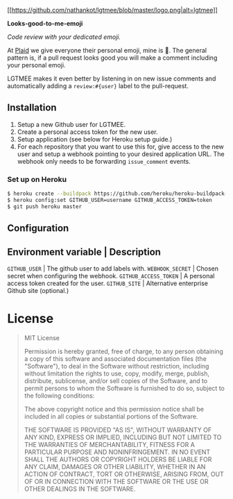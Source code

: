 [[https://github.com/nathankot/lgtmee/blob/master/logo.png|alt=lgtmee]]

**Looks-good-to-me-emoji**

*Code review with your dedicated emoji.*

At [Plaid][plaid] we give everyone their personal emoji, mine is 🍌. The general
pattern is, if a pull request looks good you will make a comment including your
personal emoji.

LGTMEE makes it even better by listening in on new issue comments and
automatically adding a `review:#{user}` label to the pull-request.

## Installation

1. Setup a new Github user for LGTMEE.
2. Create a personal access token for the new user.
3. Setup application (see below for Heroku setup guide.)
4. For each repository that you want to use this for, give access to the new
   user and setup a webhook pointing to your desired application URL. The
   webhook only needs to be forwarding `issue_comment` events.

### Set up on Heroku

```sh
$ heroku create --buildpack https://github.com/heroku/heroku-buildpack-ruby.git
$ heroku config:set GITHUB_USER=username GITHUB_ACCESS_TOKEN=token
$ git push heroku master
```

## Configuration

Environment variable           | Description
------------------------------------------------------------------------------------
`GITHUB_USER`                  | The github user to add labels with.
`WEBHOOK_SECRET`               | Chosen secret when configuring the webhook.
`GITHUB_ACCESS_TOKEN`          | A personal access token created for the user.
`GITHUB_SITE`                  | Alternative enterprise Github site (optional.)

# License

> MIT License
>
> Permission is hereby granted, free of charge, to any person obtaining a copy
> of this software and associated documentation files (the "Software"), to deal
> in the Software without restriction, including without limitation the rights
> to use, copy, modify, merge, publish, distribute, sublicense, and/or sell
> copies of the Software, and to permit persons to whom the Software is
> furnished to do so, subject to the following conditions:
>
> The above copyright notice and this permission notice shall be included in all
> copies or substantial portions of the Software.
>
> THE SOFTWARE IS PROVIDED "AS IS", WITHOUT WARRANTY OF ANY KIND, EXPRESS OR
> IMPLIED, INCLUDING BUT NOT LIMITED TO THE WARRANTIES OF MERCHANTABILITY, FITNESS
> FOR A PARTICULAR PURPOSE AND NONINFRINGEMENT. IN NO EVENT SHALL THE AUTHORS OR
> COPYRIGHT HOLDERS BE LIABLE FOR ANY CLAIM, DAMAGES OR OTHER LIABILITY, WHETHER
> IN AN ACTION OF CONTRACT, TORT OR OTHERWISE, ARISING FROM, OUT OF OR IN
> CONNECTION WITH THE SOFTWARE OR THE USE OR OTHER DEALINGS IN THE SOFTWARE.

[plaid]: https://plaid.com
